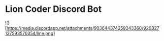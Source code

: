 # Lion Coder Discord Bot

!()[https://media.discordapp.net/attachments/903644374259343360/920827127593570354/line.png]
